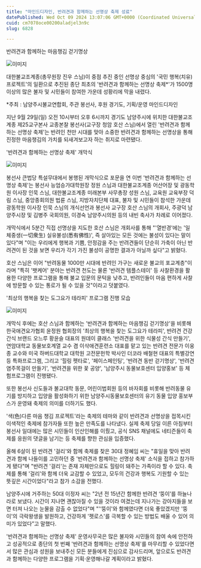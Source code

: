 ```yaml
---
title: "마인드디자인, 반려견과 함께하는 선명상 축제 성료"
datePublished: Wed Oct 09 2024 13:07:06 GMT+0000 (Coordinated Universal Time)
cuid: cm7078oce00200aladjel3n9c
slug: 6828

---
```



반려견과 함께하는 마음챙김 걷기명상

![이미지](https://cdn.hashnode.com/res/hashnode/image/upload/v1739261242315/80873788-05ce-4299-91c1-ed03e1736617.jpeg)

대한불교조계종(총무원장 진우 스님)이 중점 추진 중인 선명상 중심의 '국민 행복(치유) 프로젝트'의 일환으로 추진된 종단 최초의 '반려견과 함께하는 선명상 축제*'가 1500명 이상의 많은 불자 및 시민들이 참여한 가운데 성황리에 막을 내렸다.

*주최 : 남양주시불교연합회, 주관 봉선사, 후원 경기도, 기획/운영 마인드디자인

지난 9월 29일(일) 오전 10시부터 오후 6시까지 경기도 남양주시에 위치한 대한불교조계종 제25교구본사 교종본찰 봉선사(교구장 청암 호산 스님)에서 열린 '반려견과 함께하는 선명상 축제'는 반려인 천만 시대를 맞아 소중한 반려견과 함께하는 선명상을 통해 진정한 마음챙김의 가치를 되새겨보고자 하는 취지로 마련됐다.

'반려견과 함께하는 선명상 축제' 개막식

![이미지](https://cdn.hashnode.com/res/hashnode/image/upload/v1739261244486/b5a16178-0955-4a26-b313-af9c7d12f179.jpeg)

봉선사 큰법당 특설무대에서 봉행된 개막식으로 포문을 연 이번 '반려견과 함께하는 선명상 축제'는 봉선사 능엄승가대학원장 정원 스님과 대한불교조계종 어산어장 및 광동학원 이사장 인묵 스님, 대한불교조계종 미래본부 사무총장 성원 스님, 교육원 교육부장 덕림 스님, 중앙종회의원 법륜 스님, 지방자치단체 대표, 불자 및 시민들이 참석한 가운데 광동학원 이사장 인묵 스님의 개식선언과 봉선사 교구장 호산 스님의 개회사, 주광덕 남양주시장 및 김병주 국회의원, 이경숙 남양주시의원 등의 내빈 축사가 차례로 이어졌다.

개막식에서 5분간 직접 선명상을 지도한 호산 스님은 개회사를 통해 "'열반경’에는 '일체중생(一切衆生) 실유불성(悉有佛性)', 즉 살아있는 모든 것에는 불성이 있다는 말이 있다"며 "이는 우리에게 행복과 기쁨, 안정감을 주는 반려견들이 단순히 가축이 아닌 반려견이 된 것을 보면 우리가 각기 가진 불성이 공명한 결과가 아닐까 싶다"고 밝혔다.

호산 스님은 이어 "반려동물 1000만 시대에 반려인 가구는 새로운 불교의 포교계층"이라며 "특히 '팻케어' 분야는 반려견 천도는 물론 '반려견 템플스테이' 등 사찰환경을 활용한 다양한 프로그램을 통해 불교 입문의 문턱을 낮추고, 반려인들이 마음 편하게 사찰에 방문할 수 있는 통로가 될 수 있을 것"이라고 덧붙였다.

'최상의 행복을 찾는 도그요가 테라피' 프로그램 진행 모습

![이미지](https://cdn.hashnode.com/res/hashnode/image/upload/v1739261246494/a365b56b-5ac6-454c-ad96-4bf659b91dae.jpeg)

개막식 후에는 호산 스님과 함께하는 '반려견과 함께하는 마음챙김 걷기명상'을 비롯해 한국애견요가협회 윤정원 협회장의 '최상의 행복을 찾는 도그요가 테라피', 반려견 건강 간식 브랜드 오느루 황윤슬 대표의 원데이 클래스 '반려견을 위한 식물성 간식 만들기', 연암대학교 동물보호계열 교수 겸 이삭애견훈련소 대표를 맡고 있는 반려견 전문가 이웅종 교수와 미국 하버드대학교 대학원 고전문헌학 박사인 더코라 배철현 대표의 특별강연 등 특화프로그램, 그리고 '힐링 펫타로', '페이스페인팅', '반려견 동반 걷기명상', '반려견 염주목걸이 만들기', '반려견을 위한 꽃 공양', '남양주시 동물보호센터 입양홍보' 등 체험프로그램이 진행됐다.

또한 봉선사 신도들과 불교대학 동문, 어린이법회원 등의 바자회를 비롯해 반려동물 유기를 방지하고 입양을 활성화하기 위한 남양주시동물보호센터의 유기 동물 입양 홍보부스가 운영돼 축제의 의미를 더하기도 했다.

'색(色)다른 마음 챙김 프로젝트'라는 축제의 테마와 같이 반려견과 선명상을 접목시킨 이색적인 축제에 참가자들 또한 높은 만족도를 나타냈다. 실제 축제 당일 이른 아침부터 봉선사 일대에는 많은 시민들이 인산인해를 이뤘고, 공식 SNS 채널에도 네티즌들이 축제를 응원의 댓글을 남기는 등 축제를 향한 관심을 입증했다.

올해 6살이 된 반려견 '걸리'와 함께 축제를 찾은 30대 정혜임 씨는 "휴일을 맞아 반려견과 함께 나들이를 고민하던 중 '반려견과 함께하는 선명상 축제' 소식을 접하고 참가하게 됐다"며 "반려견 '걸리'는 존재 자체만으로도 힐링이 돼주는 가족이라 할 수 있다. 축제를 통해 '걸리'와 함께 더욱 교감할 수 있었고, 모두의 건강과 행복도 기원할 수 있는 뜻깊은 시간이었다"라고 참가 소감을 전했다.

남양주시에 거주하는 50대 이정자 씨는 "2년 전 15년간 함께한 반려견 ‘뚱이’를 하늘나라로 보냈다. 시간이 지나면 괜찮아질 수 있을 것이라 여겼는데 지나가는 강아지들을 보면 터져 나오는 눈물을 감출 수 없었다"며 "'‘뚱이'와 함께였다면 더욱 좋았겠지만 '뚱이'의 극락왕생을 발원하고, 건강하게 '펫로스'를 극복할 수 있는 방법도 배울 수 있어 의미가 있었다”고 말했다.

'반려견과 함께하는 선명상 축제' 운영사무국은 많은 불자와 시민들의 참여 속에 안전하고 성공적으로 종단의 첫 번째 '반려견과 함께하는 선명상 축제'를 마무리할 수 있었다면서 많은 관심과 성원을 보내주신 모든 분들에게 진심으로 감사드리며, 앞으로도 반려견과 함께하는 다양한 프로그램을 기획·운영해나갈 계획이라고 밝혔다.